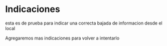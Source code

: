 # Indicaciones
esta es de prueba para indicar una correcta bajada de informacion desde el local

Agregaremos mas indicaciones para volver a intentarlo
